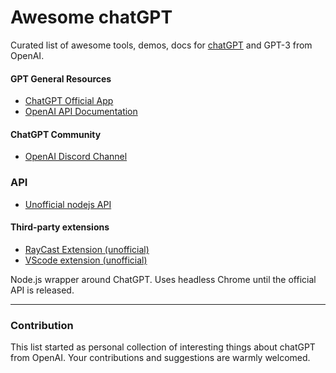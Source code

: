 # Awesome chatGPT 

Curated list of awesome tools, demos, docs for [chatGPT](https://chat.openai.com) and GPT-3 from OpenAI.

#### GPT General Resources

- [ChatGPT Official App](https://chat.openai.com)
- [OpenAI API Documentation](https://beta.openai.com/docs)

#### ChatGPT Community

- [OpenAI Discord Channel](https://discord.com/invite/openai)


### API
- [Unofficial nodejs API](https://github.com/transitive-bullshit/chatgpt-api)


#### Third-party extensions

- [RayCast Extension (unofficial)](https://github.com/abielzulio/chatgpt-raycast)
- [VScode extension (unofficial)](https://github.com/mpociot/chatgpt-vscode)

Node.js wrapper around ChatGPT. Uses headless Chrome until the official API is released.


---

### Contribution

This list started as personal collection of interesting things about chatGPT from OpenAI. Your contributions and suggestions are warmly welcomed.

